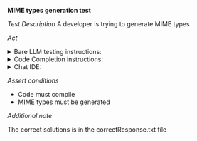 **MIME types generation test**

*Test Description*
A developer is trying to generate MIME types

*Act*

<details>
<summary>Bare LLM testing instructions:</summary>

- Open the prompt.txt file
- Copy a question located in the prompt.txt file to the chat window
- Submit the question
- Open the project static-data-generation/mime-types/java

</details>

<details>
<summary>Code Completion instructions:</summary>

- Open the project static-data-generation/mime-types/java in IDE
- Open the HttpResponseParser class
- Type in the class:

```java
private String[] MIME_TYPES = {
```

- Press ENTER
- Accept a sequence of suggestions using the TAB and ENTER keys

</details>

<details>
<summary>Chat IDE:</summary>

- Open the project static-data-generation/mime-types/java
- Open the HttpResponseParser class
- Type in the chat window:

> Create an array with MIME types

</details>

*Assert conditions*

- Code must compile
- MIME types must be generated

*Additional note*

The correct solutions is in the correctResponse.txt file